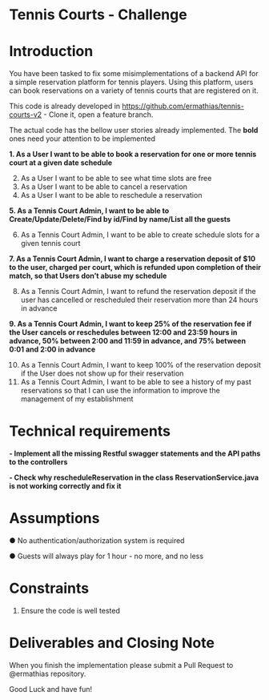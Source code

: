 # Tennis Courts - Challenge

# Introduction 
You have been tasked to fix some misimplementations of a backend API for a simple reservation platform for tennis players. Using this platform, users can book reservations on a variety of tennis courts that are registered on it. 

This code is already developed in https://github.com/ermathias/tennis-courts-v2 - Clone it, open a feature branch.

The actual code has the bellow user stories already implemented. The **bold** ones need your attention to be implemented

**1. As a User I want to be able to book a reservation for one or more tennis court at a given date schedule**

2. As a User I want to be able to see what time slots are free 
3. As a User I want to be able to cancel a reservation 
4. As a User I want to be able to reschedule a reservation 

**5. As a Tennis Court Admin, I want to be able to Create/Update/Delete/Find by id/Find by name/List all the guests**

6. As a Tennis Court Admin, I want to be able to create schedule slots for a given tennis court

**7. As a Tennis Court Admin, I want to charge a reservation deposit of $10 to the user, charged per court, which is refunded upon completion of their match, so that Users don’t abuse my schedule**

8. As a Tennis Court Admin, I want to refund the reservation deposit if the user has cancelled or rescheduled their reservation more than 24 hours in advance 

**9. As a Tennis Court Admin, I want to keep 25% of the reservation fee if the User cancels or reschedules between 12:00 and 23:59 hours in advance, 50% between 2:00 and 11:59 in advance, and 75% between 0:01 and 2:00 in advance**

10. As a Tennis Court Admin, I want to keep 100% of the reservation deposit if the User does not show up for their reservation
11. As a Tennis Court Admin, I want to be able to see a history of my past reservations so that I can use the information to improve the management of my establishment 

# Technical requirements
 
 **- Implement all the missing Restful swagger statements and the API paths to the controllers**
 
 **- Check why rescheduleReservation in the class ReservationService.java is not working correctly and fix it**
 
# Assumptions 
●	No authentication/authorization system is required 

●	Guests will always play for 1 hour - no more, and no less 
 
# Constraints 
1. Ensure the code is well tested
 
# Deliverables and Closing Note 
When you finish the implementation please submit a Pull Request to @ermathias repository.

Good Luck and have fun!
